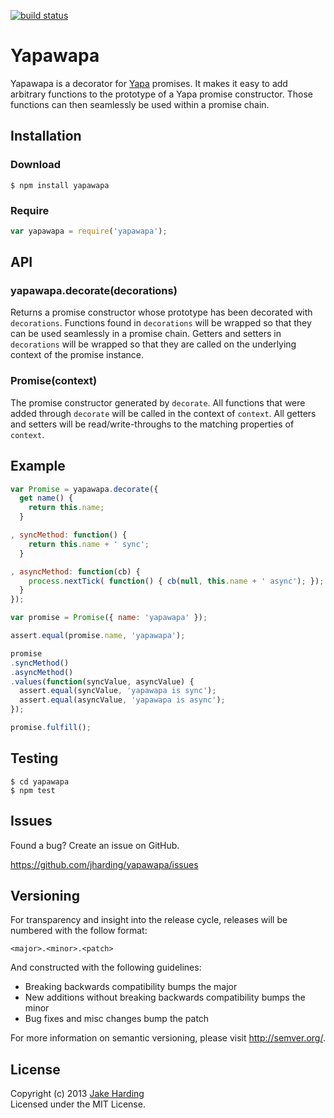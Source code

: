 [![build status](https://secure.travis-ci.org/jharding/yapawapa.png?branch=master)](http://travis-ci.org/jharding/yapawapa)

Yapawapa
========

Yapawapa is a decorator for [Yapa](https://github.com/jharding/yapa) promises. It makes it easy to add arbitrary functions to the prototype of a Yapa promise constructor. Those functions can then seamlessly be used within a promise chain.

Installation
------------

### Download

```
$ npm install yapawapa
```

### Require

```javascript
var yapawapa = require('yapawapa');
```

API
---

### yapawapa.decorate(decorations)

Returns a promise constructor whose prototype has been decorated with `decorations`. Functions found in `decorations` will be wrapped so that they can be used seamlessly in a promise chain. Getters and setters in `decorations` will be wrapped so that they are called on the underlying context of the promise instance.

### Promise(context)

The promise constructor generated by `decorate`. All functions that were added through `decorate` will be called in the context of `context`. All getters and setters will be read/write-throughs to the matching properties of `context`.

Example
-------

```javascript
var Promise = yapawapa.decorate({
  get name() {
    return this.name;
  }

, syncMethod: function() { 
    return this.name + ' sync'; 
  }

, asyncMethod: function(cb) { 
    process.nextTick( function() { cb(null, this.name + ' async'); });
  }
});

var promise = Promise({ name: 'yapawapa' });

assert.equal(promise.name, 'yapawapa');

promise
.syncMethod()
.asyncMethod()
.values(function(syncValue, asyncValue) {
  assert.equal(syncValue, 'yapawapa is sync');
  assert.equal(asyncValue, 'yapawapa is async');
});

promise.fulfill();
```

Testing
-------

```
$ cd yapawapa
$ npm test
```

Issues
------

Found a bug? Create an issue on GitHub.

https://github.com/jharding/yapawapa/issues

Versioning
----------

For transparency and insight into the release cycle, releases will be numbered with the follow format:

`<major>.<minor>.<patch>`

And constructed with the following guidelines:

* Breaking backwards compatibility bumps the major
* New additions without breaking backwards compatibility bumps the minor
* Bug fixes and misc changes bump the patch

For more information on semantic versioning, please visit http://semver.org/.

License
-------

Copyright (c) 2013 [Jake Harding](http://thejakeharding.com)  
Licensed under the MIT License.
